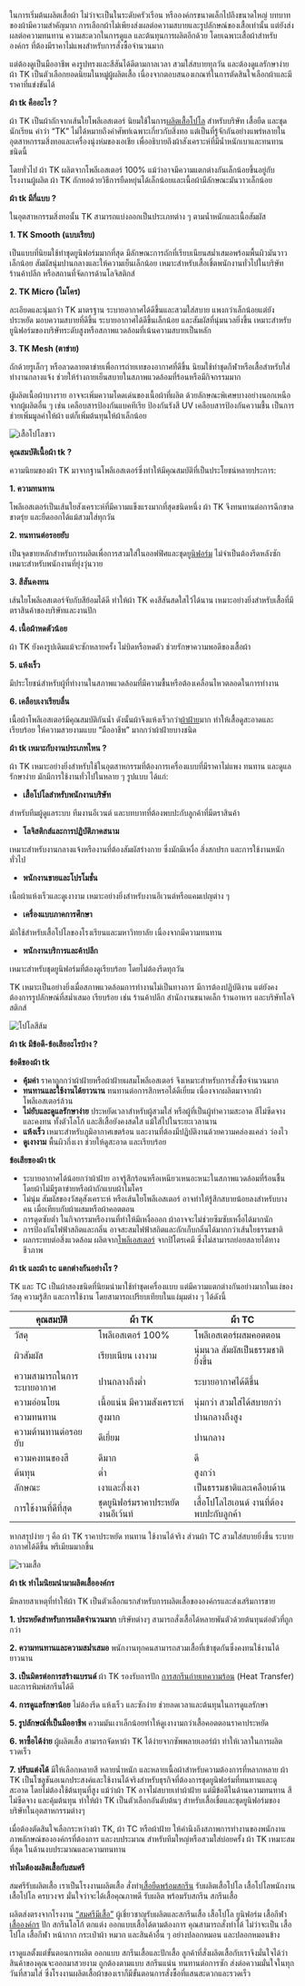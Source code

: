 ในการเริ่มต้นผลิตเสื้อผ้า ไม่ว่าจะเป็นในระดับครัวเรือน หรือองค์กรขนาดเล็กไปถึงขนาดใหญ่ บทบาทของผ้ามีความสำคัญมาก การเลือกผ้าไม่เพียงส่งผลต่อความสบายและรูปลักษณ์ของเสื้อเท่านั้น แต่ยังส่งผลต่อความทนทาน ความสะดวกในการดูแล และต้นทุนการผลิตอีกด้วย โดยเฉพาะเสื้อผ้าสำหรับองค์กร ที่ต้องมีราคาไม่แพงสำหรับการสั่งซื้อจำนวนมาก

แต่ต้องดูเป็นมืออาชีพ คงรูปทรงและสีสันได้ดีตามกาลเวลา สวมใส่สบายทุกวัน และต้องดูแลรักษาง่าย ผ้า TK เป็นตัวเลือกยอดนิยมในหมู่ผู้ผลิตเสื้อ เนื่องจากตอบสนองเกณฑ์ในการตัดสินใจเลือกผ้าและมีราคาที่แข่งขันได้

**ผ้า tk คืออะไร ?**

ผ้า TK เป็นผ้าถักจากเส้นใยโพลีเอสเตอร์ นิยมใช้ในการ[ผลิตเสื้อโปโล](/polo)
สำหรับบริษัท เสื้อยืด และชุดนักเรียน คำว่า “TK” ไม่ได้หมายถึงคำศัพท์เฉพาะเกี่ยวกับสิ่งทอ แต่เป็นที่รู้จักกันอย่างแพร่หลายในอุตสาหกรรมสิ่งทอและเครื่องนุ่งห่มของเอเชีย เพื่ออธิบายถึงผ้าสังเคราะห์ที่มีน้ำหนักเบาและทนทานชนิดนี้

โดยทั่วไป ผ้า TK ผลิตจากโพลีเอสเตอร์ 100% แม้ว่าอาจมีความแตกต่างกันเล็กน้อยขึ้นอยู่กับโรงงานผู้ผลิต ผ้า TK ถักทอด้วยวิธีการยืดหยุ่นได้เล็กน้อยและเนื้อผ้ามีลักษณะมันวาวเล็กน้อย

**ผ้า tk มีกี่แบบ ?**

ในอุตสาหกรรมสิ่งทอนั้น TK สามารถแบ่งออกเป็นประเภทต่าง ๆ ตามน้ำหนักและเนื้อสัมผัส 

**1. TK Smooth (แบบเรียบ)**

เป็นแบบที่นิยมใช้ทำชุดยูนิฟอร์มมากที่สุด มีลักษณะการถักที่เรียบเนียนสม่ำเสมอพร้อมพื้นผิวมันวาวเล็กน้อย สัมผัสนุ่มปานกลางและให้ความเย็นเล็กน้อย เหมาะสำหรับเสื้อเชิ้ตพนักงานทั่วไปในบริษัท ร้านค้าปลีก หรือสถานที่จัดการด้านโลจิสติกส์

**2. TK Micro (ไมโคร)**

ละเอียดและนุ่มกว่า TK มาตรฐาน ระบายอากาศได้ดีขึ้นและสวมใส่สบาย แพงกว่าเล็กน้อยแต่ยังประหยัด มอบความสบายที่ดีขึ้น ระบายอากาศได้ดีขึ้นเล็กน้อย และสัมผัสที่นุ่มนวลยิ่งขึ้น เหมาะสำหรับยูนิฟอร์มของบริษัทระดับสูงหรือสภาพแวดล้อมที่เน้นความสบายเป็นหลัก 

**3. TK Mesh (ตาข่าย)**

ถักด้วยรูเล็กๆ หรือลวดลายตาข่ายเพื่อการถ่ายเทของอากาศที่ดีขึ้น นิยมใช้ทำชุดกีฬาหรือเสื้อสำหรับใส่ทำงานกลางแจ้ง ช่วยให้ร่างกายเย็นสบายในสภาพแวดล้อมที่ร้อนหรือมีกิจกรรมมาก

ผูัผลิตเนื้อผ้าบางราย อาจจะเพิ่มความโดดเด่นของเนื้อผ้าที่ผลิต ด้วยลักษณะพิเศษบางอย่างนอกเหนือจากผู้ผลิตอื่น ๆ เช่น เคลือบสารป้องกันแบคทีเรีย ป้องกันรังสี UV เคลือบสารป้องกันความชื้น เป็นการช่วยเพิ่มมูลค่าให้ผ้า แต่ก็เพิ่มต้นทุนให้ผ้าเล็กน้อย

![เสื้อโปโลขาว](/blog/what-is-tk-fabric-1.jpg)

**คุณสมบัติเนื้อผ้า tk ?**

ความนิยมของผ้า TK มาจากฐานโพลีเอสเตอร์ซึ่งทำให้มีคุณสมบัติที่เป็นประโยชน์หลายประการ:

**1. ความทนทาน**

โพลีเอสเตอร์เป็นเส้นใยสังเคราะห์ที่มีความแข็งแรงมากที่สุดชนิดหนึ่ง ผ้า TK จึงทนทานต่อการฉีกขาด ขาดรุ่ย และยืดออกได้แม้สวมใส่ทุกวัน

**2. ทนทานต่อรอยยับ**

เป็นจุดขายหลักสำหรับการผลิตเพื่อการสวมใส่ในออฟฟิศและชุด[ยูนิฟอร์ม](/uniform-advantages)
 ไม่จำเป็นต้องรีดหลังซัก เหมาะสำหรับพนักงานที่ยุ่งวุ่นวาย

**3. สีสันคงทน**

เส้นใยโพลีเอสเตอร์จับกับสีย้อมได้ดี ทำให้ผ้า TK คงสีสันสดใสไว้ได้นาน เหมาะอย่างยิ่งสำหรับเสื้อที่มีตราสินค้าของบริษัทและงานปัก

**4. เนื้อผ้าหดตัวน้อย**

ผ้า TK ยังคงรูปเดิมแม้จะซักหลายครั้ง ไม่บิดหรือหดตัว ช่วยรักษาความพอดีของเสื้อผ้า 

**5. แห้งเร็ว**

มีประโยชน์สำหรับผู้ที่ทำงานในสภาพแวดล้อมที่มีความชื้นหรือต้องเคลื่อนไหวตลอดในการทำงาน

**6. เคลือบเงาเรียบลื่น**

เนื้อผ้าโพลีเอสเตอร์มีคุณสมบัติกันน้ำ ดังนั้นผ้าจึงแห้งเร็วกว่า[ผ้าฝ้าย](/what-is-cotton)มาก ทำให้เสื้อดูสะอาดและเรียบร้อย ให้ความสวยงามแบบ “มืออาชีพ” มากกว่าผ้าฝ้ายบางชนิด

**ผ้า tk เหมาะกับงานประเภทไหน ?**

ผ้า TK เหมาะอย่างยิ่งสำหรับใช้ในอุตสาหกรรมที่ต้องการเครื่องแบบที่มีราคาไม่แพง ทนทาน และดูแลรักษาง่าย มักมีการใช้งานทั่วไปในหลาย ๆ รูปแบบ ได้แก่:

- **เสื้อโปโลสำหรับพนักงานบริษัท**

สำหรับทีมผู้ดูแลระบบ ทีมงานอีเวนต์ และบทบาทที่ต้องพบปะกับลูกค้าที่มีตราสินค้า

- **โลจิสติกส์และการปฏิบัติภาคสนาม**

เหมาะสำหรับงานกลางแจ้งหรืองานที่ต้องสัมผัสร่างกาย ซึ่งมักมีเหงื่อ สิ่งสกปรก และการใช้งานหนักทั่วไป

- **พนักงานขายและโปรโมชั่น**

เนื้อผ้าแห้งเร็วและดูเงางาม เหมาะอย่างยิ่งสำหรับงานอีเวนต์หรือแคมเปญต่าง ๆ 

- **เครื่องแบบภาคการศึกษา**

มักใช้สำหรับเสื้อโปโลของโรงเรียนและมหาวิทยาลัย เนื่องจากมีความทนทาน

- **พนักงานบริการและค้าปลีก**

เหมาะสำหรับชุดยูนิฟอร์มที่ต้องดูเรียบร้อย โดยไม่ต้องรีดทุกวัน

TK เหมาะเป็นอย่างยิ่งเมื่อสภาพแวดล้อมการทำงานไม่เป็นทางการ มีการต้องปฏิบัติงาน แต่ยังคงต้องการรูปลักษณ์ที่สม่ำเสมอ เรียบร้อย เช่น ร้านค้าปลีก สำนักงานขนาดเล็ก ร้านอาหาร และบริษัทโลจิสติกส์

![โปโลสีส้ม](/blog/what-is-tk-fabric-2.jpg)

**ผ้า tk มีข้อดี-ข้อเสียอะไรบ้าง ?**

**ข้อดีของผ้า tk**

- **คุ้มค่า** ราคาถูกกว่าผ้าฝ้ายหรือผ้าฝ้ายผสมโพลีเอสเตอร์ จึงเหมาะสำหรับการสั่งซื้อจำนวนมาก
- **ทนทานและใช้งานได้ยาวนาน** ทนทานต่อการสึกหรอได้ดีเยี่ยม เนื่องจากผลิตมาจากผ้าโพลีเอสเตอร์ล้วน
- **ไม่ยับและดูแลรักษาง่าย** ประหยัดเวลาสำหรับผู้สวมใส่ หรือผู้ที่เป็นผู้ทำความสะอาด
สีไม่ซีดจางและคงทน ทั้งตัวโลโก้ และสีเสื้อยังคงสดใส แม้ใส่ไปในระยะเวลานาน
- **แห้งเร็ว** เหมาะสำหรับภูมิอากาศเขตร้อน และงานที่ต้องมีปฏิบัติงานด้วยความคล่องแคล่ว ว่องไว
- **ดูเงางาม** พื้นผิวกึ่งเงา ช่วยให้ดูสะอาด และเรียบร้อย

**ข้อเสียของผ้า tk**

- ระบายอากาศได้น้อยกว่าผ้าฝ้าย อาจรู้สึกร้อนหรือเหนียวเหนอะหนะในสภาพแวดล้อมที่ร้อนชื้น โดยผ้าไม่มีรูตาข่ายหรือผ้าถักแบบผ้าไมโคร
- ไม่นุ่ม สัมผัสของวัสดุสังเคราะห์ หรือเส้นใยโพลีเอสเตอร์ อาจทำให้รู้สึกสบายน้อยลงสำหรับบางคน เมื่อเทียบกับผ้าผสมหรือผ้าคอตตอน
- การดูดซับต่ำ ในกิจกรรมหรืองานที่ทำให้มีเหงื่อออก ผ้าอาจจะไม่ช่วยซึมซับเหงื่อได้มากนัก
- การป้องกันไฟฟ้าสถิตและกลิ่น อาจสะสมไฟฟ้าสถิตและกักเก็บกลิ่นได้มากกว่าเส้นใยธรรมชาติ
- ผลกระทบต่อสิ่งแวดล้อม ผลิตจาก[โพลีเอสเตอร์](https://content.nuxt.com/docs/components/prose#prosea)
จากปิโตรเคมี ซึ่งไม่สามารถย่อยสลายได้ทางชีวภาพ 

**ผ้า tk และผ้า tc แตกต่างกันอย่างไร ?**

TK และ TC เป็นผ้าสองชนิดที่นิยมนำมาใช้ทำชุดเครื่องแบบ แต่มีความแตกต่างกันอย่างมากในแง่ของวัสดุ ความรู้สึก และการใช้งาน โดยสามารถเปรียบเทียบในแง่มุมต่าง ๆ ได้ดังนี้ 

| คุณสมบัติ                     | ผ้า TK                        | ผ้า TC                                   |
|------------------------------|-------------------------------|------------------------------------------|
| วัสดุ                        | โพลีเอสเตอร์ 100%           | โพลีเอสเตอร์ผสมคอตตอน                 |
| ผิวสัมผัส                    | เรียบเนียน เงางาม            | นุ่มนวล สัมผัสเป็นธรรมชาติยิ่งขึ้น     |
| ความสามารถในการระบายอากาศ | ปานกลางถึงต่ำ                | ระบายอากาศได้ดีขึ้น                    |
| ความอ่อนโยน                 | เนื้อแน่น มีความสังเคราะห์ | นุ่มกว่า สวมใส่ได้สบายกว่า             |
| ความทนทาน                   | สูงมาก                        | ปานกลางถึงสูง                          |
| ความต้านทานต่อรอยยับ       | ดีเยี่ยม                      | ปานกลาง                                |
| ความคงทนของสี               | ดีมาก                         | ดี                                       |
| ต้นทุน                       | ต่ำ                           | สูงกว่า                                 |
| ลักษณะ                      | เงาและกึ่งเงา                 | เป็นธรรมชาติและเคลือบด้าน              |
| การใช้งานที่ดีที่สุด         | ชุดยูนิฟอร์มราคาประหยัด งานอีเว้นท์ | เสื้อโปโลไฮเอนด์ งานที่ต้องพบปะกับลูกค้า |


หากสรุปง่าย ๆ คือ ผ้า TK ราคาประหยัด ทนทาน ใช้งานได้จริง ส่วนผ้า TC สวมใส่สบายยิ่งขึ้น ระบายอากาศได้ดีขึ้น พรีเมียมมากขึ้น

![รวมเสื้อ](blog/what-is-tk-fabric-3.jpg)

**ผ้า tk ทำไมนิยมนำมาผลิตเสื้อองค์กร**

มีหลายสาเหตุที่ทำให้ผ้า TK เป็นตัวเลือกแรกสำหรับการผลิตเสื้อขององค์กรและส่งเสริมการขาย

**1. ประหยัดสำหรับการผลิตจำนวนมาก** บริษัทต่างๆ สามารถสั่งเสื้อได้หลายพันตัวด้วยต้นทุนต่อตัวที่ถูกกว่า

**2. ความทนทานและความสม่ำเสมอ** พนักงานทุกคนสามารถสวมเสื้อที่เข้าชุดกันซึ่งคงทนใช้งานได้ยาวนาน

**3. เป็นมิตรต่อการสร้างแบรนด์** ผ้า TK รองรับการปัก [การสกรีนถ่ายเทความร้อน](https://www.deconetwork.com/what-is-heat-transfer-printing/)
 (Heat Transfer) และการพิมพ์สกรีนได้ดี

**4. การดูแลรักษาน้อย** ไม่ต้องรีด แห้งเร็ว และซักง่าย ช่วยลดเวลาและต้นทุนในการดูแลรักษา 

**5. รูปลักษณ์ที่เป็นมืออาชีพ** ความมันเงาเล็กน้อยทำให้ดูเงางามกว่าเสื้อคอตตอนราคาประหยัด

**6. หาซื้อได้ง่าย**
 ผู้ผลิตเสื้อ สามารถจัดหาผ้า TK ได้ง่ายจากซัพพลายเออร์ผ้า ทำให้เวลาในการผลิตรวดเร็ว

**7. ปรับแต่งได้** 
มีให้เลือกหลายสี หลายน้ำหนัก และหลายเนื้อผ้าสำหรับความต้องการที่หลากหลาย
ผ้า TK เป็นโซลูชันอเนกประสงค์และใช้งานได้จริงสำหรับธุรกิจที่ต้องการชุดยูนิฟอร์มที่ทนทานและดูสะอาด โดยไม่ต้องใช้ต้นทุนที่สูง แม้ว่าผ้า TK อาจไม่สบายเท่าผ้าฝ้าย แต่มีข้อดีในด้านความทนทาน สีไม่ซีดจาง และคุ้มต้นทุน ทำให้ผ้า TK เป็นตัวเลือกอันดับต้นๆ สำหรับเสื้อเชิ้ตและชุดยูนิฟอร์มของบริษัทในอุตสาหกรรมต่างๆ

เมื่อต้องตัดสินใจเลือกระหว่างผ้า TK, ผ้า TC หรือผ้าฝ้าย ให้คำนึงถึงสภาพการทำงานของพนักงาน ภาพลักษณ์ขององค์กรที่ต้องการ และงบประมาณ สำหรับทีมใหญ่หรือสวมใส่บ่อยครั้ง ผ้า TK เหมาะสมที่สุด ในด้านงบประมาณและความทนทาน

**ทำไมต้องผลิตเสื้อกับสมศรี**

สมศรีรับผลิตเสื้อ เราเป็นโรงงานผลิตเสื้อ สั่งทำ[เสื้อยืดพร้อมสกรีน](/what-is-screen-printed-shirts)
 รับผลิตเสื้อโปโล เสื้อโปโลพนักงาน เสื้อโปโล ครบวงจร มั่นใจว่าจะได้เสื้อคุณภาพดี รับผลิต พร้อมรับสกรีน สกรีนเสื้อ 

 ผลิตส่งตรงจากโรงงาน [“สมศรีมีเสื้อ”](/https://somsritshirt.com/) ผู้เชี่ยวชาญรับผลิตและสกรีนเสื้อ เสื้อโปโล ยูนิฟอร์ม เสื้อกีฬา [เสื้อองค์กร](/company-shirt) ปัก สกรีนโลโก้ ตกแต่ง ออกแบบเสื้อได้ตามต้องการ คุณสามารถสั่งทำได้ ไม่ว่าจะเป็น เสื้อโปโล เสื้อกีฬา หน้ากาก กระเป๋าผ้า หมวก และสินค้าอื่น ๆ อย่างปลอกหมอน และปลอกหมอนข้าง

เราดูแลตั้งแต่ขั้นตอนการผลิต ออกแบบ สกรีนเสื้อและปักเสื้อ ลูกค้าที่สั่งผลิตเสื้อกับเราจึงมั่นใจได้ว่าสินค้าของคุณจะออกมาสวยงาม ถูกต้องตามแบบ สกรีนแน่น ทนทานต่อการซัก ส่งต่อความมั่นใจในทุกวันที่สวมใส่ ซึ่งโรงงานผลิตเสื้อผ้าของเราก็มีขั้นตอนการสั่งซื้อที่แสนสะดวกและรวดเร็ว




